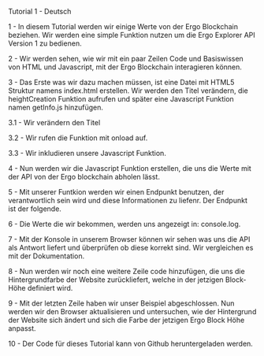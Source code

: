 Tutorial 1 - Deutsch


1 - In diesem Tutorial werden wir einige Werte von der Ergo Blockchain beziehen. Wir werden eine simple Funktion nutzen um die Ergo Explorer API Version 1 zu bedienen.

2 - Wir werden sehen, wie wir mit ein paar Zeilen Code und Basiswissen von HTML und Javascript, mit der Ergo Blockchain interagieren können. 

3 - Das Erste was wir dazu machen müssen, ist eine Datei mit HTML5 Struktur namens index.html erstellen. Wir werden den Titel verändern, die heightCreation Funktion aufrufen und später eine Javascript Funktion namen getInfo.js hinzufügen.

3.1 - Wir verändern den Titel

3.2 - Wir rufen die Funktion mit onload auf.

3.3 - Wir inkludieren unsere Javascript Funktion.

4 - Nun werden wir die Javascript Funktion erstellen, die uns die Werte mit der API von der Ergo blockchain abholen lässt.

5 - Mit unserer Funtkion werden wir einen Endpunkt benutzen, der verantwortlich sein wird und diese Informationen zu liefenr. Der Endpunkt ist der folgende.

6 - Die Werte die wir bekommen, werden uns angezeigt in: console.log.

7 - Mit der Konsole in unserem Browser können wir sehen was uns die API als Antwort liefert und überprüfen ob diese korrekt sind. Wir vergleichen es mit der Dokumentation.

8 - Nun werden wir noch eine weitere Zeile code hinzufügen, die uns die Hintergrundfarbe der Website zurückliefert, welche in der jetzigen Block-Höhe definiert wird.

9 - Mit der letzten Zeile haben wir unser Beispiel abgeschlossen. Nun werden wir den Browser aktualisieren und untersuchen, wie der Hintergrund der Website sich ändert und sich die Farbe der jetzigen Ergo Block Höhe anpasst.

10 - Der Code für dieses Tutorial kann von Github heruntergeladen werden.

